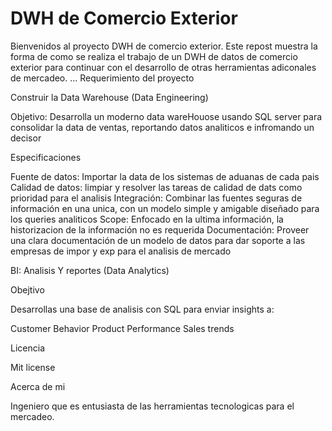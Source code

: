 # DWH de Comercio Exterior
Bienvenidos al proyecto DWH de comercio exterior.
Este repost muestra la forma de como se realiza el trabajo de un DWH de datos de comercio exterior para continuar con el desarrollo de otras herramientas adiconales de mercadeo.
...
Requerimiento del proyecto

Construir la Data Warehouse (Data Engineering)

Objetivo: Desarrolla un moderno data wareHouose usando SQL server para consolidar la data de ventas, reportando datos analiticos e infromando un decisor

Especificaciones

Fuente de datos: Importar la data de los sistemas de aduanas de cada pais
Calidad de datos: limpiar y resolver las tareas de calidad de dats como prioridad para el analisis
Integración: Combinar las fuentes seguras de información en una unica, con un modelo simple y amigable diseñado para los queries analiticos
Scope: Enfocado en la ultima información, la historizacion de la información no es requerida
Documentación: Proveer una clara documentación de un modelo de datos para dar soporte a las empresas de impor y exp para el analisis de mercado

BI: Analisis Y reportes (Data Analytics)

Obejtivo

Desarrollas una base de analisis con SQL para enviar insights a:

Customer Behavior
Product Performance
Sales trends

Licencia

Mit license

Acerca de mi

Ingeniero que es entusiasta de las herramientas tecnologicas para el mercadeo.

